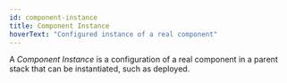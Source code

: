 ```yaml
---
id: component-instance
title: Component Instance
hoverText: "Configured instance of a real component"
---
```

A *Component Instance* is a configuration of a real component in a parent stack that can be instantiated, such as deployed.
